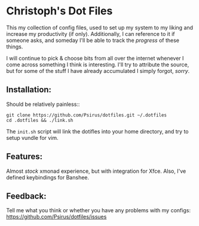 Christoph's Dot Files
======================

This my collection of config files, used to set up my system to my liking and
increase my productivity (if only). Additionally, I can reference to it if someone asks, and someday I'll be able to track the *progress* of these things.

I will continue to pick & choose bits from all over the internet whenever I
come across something I think is interesting. I'll try to attribute the source,
but for some of the stuff I have already accumulated I simply forgot, *sorry*.

Installation:
-------------
Should be relatively painless::

    git clone https://github.com/Psirus/dotfiles.git ~/.dotfiles
    cd .dotfiles && ./link.sh

The `init.sh` script will link the dotifles into your home directory, and
try to setup vundle for vim.

Features:
---------
Almost *stock* xmonad experience, but with integration for Xfce. Also,
I've defined keybindings for Banshee.

Feedback:
---------
Tell me what you think or whether you have any problems with my configs:
https://github.com/Psirus/dotfiles/issues
